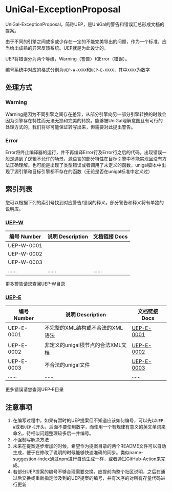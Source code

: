 # UniGal-ExceptionProposal

UniGal-ExceptionProposal，简称UEP，是UniGal的警告和错误汇总形成文档的提案。

由于不同的引擎之间或多或少存在一定的不能完美导出的问题，作为一个标准，应当给出成熟的异常反馈系统。UEP就是为此设计的。

UEP将错误分为两个等级，Warning（警告）和Error（错误）。

编号系统中对应的格式分别为```UEP-W-XXXX```和```UEP-E-XXXX```，其中```XXXX```为数字

## 处理方式

### Warning

Warning是因为不同引擎之间存在差异，从部分引擎向另一部分引擎转换的时候会因为引擎存在特性而无法无损和完美的转换。能够被UniGal理解意图且有可行的处理方式的，我们将尽可能保证转写出来，但需要对此提出警告。

### Error

Error将终止编译器的运行，并不再编译Error行及Error行之后的代码。出现错误一般是遇到了逻辑不允许的场景，源语言的部分特性在目标引擎中不能实现且没有方法正确理解。也可能是出现了类型错误或者调用了未定义的函数，unigal脚本中出现了源引擎和目标引擎都不存在的函数（无论是否在unigal标准中定义过）

## 索引列表

您可以根据下列的索引号找到对应警告/错误的释义。部分警告和释义将有单独的说明库。

### [UEP-W](./UEP-W/README.md)

| 编号 Number | 说明 Description | 文档链接 Docs |
| ----------- | ---------------- | ------------- |
| UEP-W-0001  |                  |               |
| UEP-W-0002  |                  |               |
| UEP-W-0003  |                  |               |
| ……          | ……               | ……            |

更多警告请您查阅UEP-W目录


### [UEP-E](./UEP-E/README.md)

| 编号 Number | 说明 Description                  | 文档链接 Docs |
| ----------- | --------------------------------- | ------------- |
| UEP-E-0001  | 不完整的XML结构或不合法的XML语法  | [UEP-E-0001](./UEP-E/UEP-E-0001.md)    |
| UEP-E-0002  | 非定义的unigal根节点的合法XML文档 | [UEP-E-0002](./UEP-E/UEP-E-0002.md)    |
| UEP-E-0003  | 不合法的unigal文件                | [UEP-E-0003](./UEP-E/UEP-E-0003.md)    |
| …… | …… | …… |

更多错误请您查阅UEP-E目录

## 注意事项

1. 在编写过程中，如果有暂时的UEP提案但不知道应该如何编号，可以先以```UEP-W```或者```UEP-E```开头，后面不要使用数字，而使用一个有规律有意义的英文单词来命名，待相似问题整理较多后一并编号。
2. 不强制写解决方法
3. 未来在提案逐步增加的时候，希望作为提案目录的两个README文件可以自动生成，便于在修改了说明的时候能够快速准确的同步。类似name-suggestion-index通过npm进行自动生成一样，或者通过GitHub-Action来完成。
4. 若部分UEP提案的编号不够合理需要交换，应提前向整个社区说明，之后在通过后交换或重新指定涉及到的UEP提案的编号，并有次序的对所有存量代码进行更新
